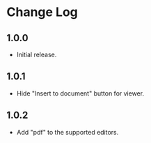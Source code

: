 # Change Log

## 1.0.0

* Initial release.

## 1.0.1

* Hide "Insert to document" button for viewer.

## 1.0.2

* Add "pdf" to the supported editors.